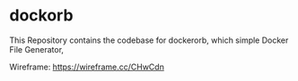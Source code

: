 # dockorb
This Repository contains the codebase for dockerorb, which simple Docker File Generator,


Wireframe: https://wireframe.cc/CHwCdn